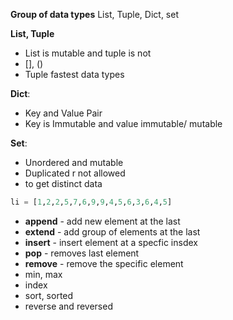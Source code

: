  **Group of data types**  List, Tuple, Dict, set

 **List, Tuple**

- List is mutable and tuple is not
- [], ()
- Tuple fastest data types

**Dict**:

   - Key and Value Pair
   - Key is Immutable and value immutable/ mutable

**Set**:

  - Unordered and mutable
  - Duplicated r not allowed
  - to get distinct data



```python
li = [1,2,2,5,7,6,9,9,4,5,6,3,6,4,5]
```
- **append** - add new element at the last
- **extend** - add group of elements at the last
- **insert** - insert element at a specfic insdex
- **pop** - removes last element
- **remove** - remove the specific element
- min, max 
- index
- sort, sorted 
- reverse and reversed

